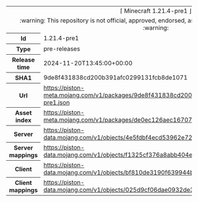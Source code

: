 <html><table>
<tr><td colspan="2" align="center"><img width="0" height="0"><br/>⌈ Minecraft 1.21.4-pre1 ⌋<br/><img width="0" height="0"></td></tr>
<tr><td colspan="2" align="center"><img width="0" height="0"><br/>
:warning: This repository is not official, approved, endorsed, associated or connected with Mojang :warning:
<br/><img width="0" height="0"></td></tr>
<tr><th>Id</th><td>1.21.4-pre1</td></tr>
<tr><th>Type</th><td>pre-releases</td></tr>
<tr><th>Release time</th><td>2024-11-20T13:45:00+00:00</td></tr>
<tr><th>SHA1</th><td>9de8f431838cd200b391afc0299131fcb8de1071</td></tr>
<tr><th>Url</th><td><a href="https://piston-meta.mojang.com/v1/packages/9de8f431838cd200b391afc0299131fcb8de1071/1.21.4-pre1.json">https://piston-meta.mojang.com/v1/packages/9de8f431838cd200b391afc0299131fcb8de1071/1.21.4-pre1.json</a></td></tr>
<tr><th>Asset index</th><td><a href="https://piston-meta.mojang.com/v1/packages/de0ec126aec16707f23a674531d51a7c7e1a8658/19.json">https://piston-meta.mojang.com/v1/packages/de0ec126aec16707f23a674531d51a7c7e1a8658/19.json</a></td></tr>
<tr><th>Server</th><td><a href="https://piston-data.mojang.com/v1/objects/4e5fdbf4ecd53962e72a75d4abfc2455e0ae0c1b/server.jar">https://piston-data.mojang.com/v1/objects/4e5fdbf4ecd53962e72a75d4abfc2455e0ae0c1b/server.jar</a></td></tr>
<tr><th>Server mappings</th><td><a href="https://piston-data.mojang.com/v1/objects/f1325cf376a8abb404ecc476151713547c61869f/server.txt">https://piston-data.mojang.com/v1/objects/f1325cf376a8abb404ecc476151713547c61869f/server.txt</a></td></tr>
<tr><th>Client</th><td><a href="https://piston-data.mojang.com/v1/objects/bf810de3190f639944b40a1c8990ffc41f6d5006/client.jar">https://piston-data.mojang.com/v1/objects/bf810de3190f639944b40a1c8990ffc41f6d5006/client.jar</a></td></tr>
<tr><th>Client mappings</th><td><a href="https://piston-data.mojang.com/v1/objects/025d9cf06dae0932de305e1a7652c8c38753f358/client.txt">https://piston-data.mojang.com/v1/objects/025d9cf06dae0932de305e1a7652c8c38753f358/client.txt</a></td></tr>
</table></html>